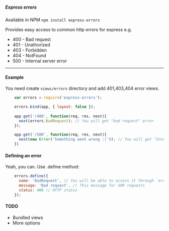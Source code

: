 ##### Express errors

Available in NPM `npm install express-errors`

Provides easy access to common http errors for express e.g.

  * 400 - Bad request
  * 401 - Unathorized
  * 403 - Forbidden
  * 404 - NotFound
  * 500 - Internal server error

---
#### Example
You need create `views/errors` directory and add 401,403,404 error views.

```javascript
    var errors = require('express-errors');

    errors.bind(app, { layout: false });
    
    app.get('/400', function(req, res, next){
      next(errors.BadRequest); // You will get "bad request" error
    });

    app.get('/500', function(req, res, next){
      next(new Error('Something went wrong :(')); // You will get "Internal server error" error
    })
```

#### Defining an error
Yeah, you can. Use .define method:

```javascript
    errors.define({
      name: 'BadRequest', // You will be able to access it through `errors.BadRequest` in future
      message: 'Bad request', // This message for XHR requests
      status: 400 // HTTP status
    });
```

#### TODO

  * Bundled views
  * More options
